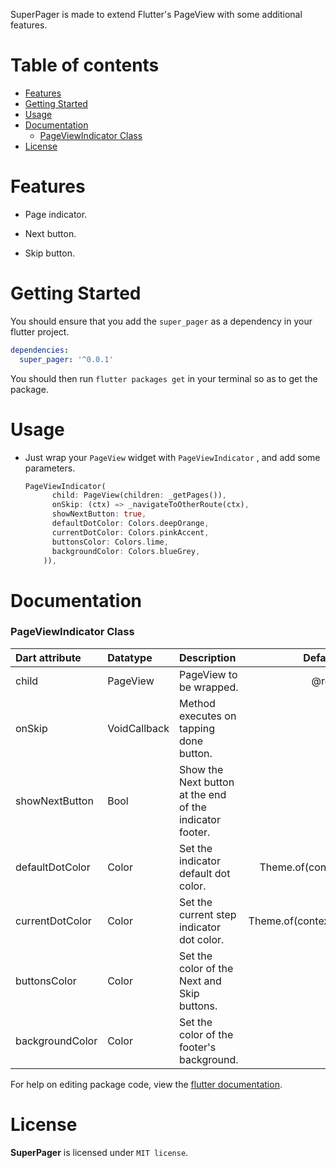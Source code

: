 SuperPager is made to extend Flutter's PageView with some additional features.

# Table of contents

- [Features](#features)
- [Getting Started](#getting-started)
- [Usage](#usage)
- [Documentation](#documentation)
  - [PageViewIndicator Class](#pageViewIndicator-class)
- [License](#license)

# Features

- Page indicator.

- Next button.

- Skip button.

# Getting Started

You should ensure that you add the `super_pager` as a dependency in your flutter project.

```yaml
dependencies:
  super_pager: '^0.0.1'
```

You should then run `flutter packages get` in your terminal so as to get the package.

# Usage

- Just wrap your `PageView` widget with `PageViewIndicator` , and add some parameters.

  ```dart
  PageViewIndicator(
        child: PageView(children: _getPages()),
        onSkip: (ctx) => _navigateToOtherRoute(ctx),
        showNextButton: true,
        defaultDotColor: Colors.deepOrange,
        currentDotColor: Colors.pinkAccent,
        buttonsColor: Colors.lime,
        backgroundColor: Colors.blueGrey,
      )),
  ```

# Documentation

### PageViewIndicator Class

| Dart attribute  | Datatype     | Description                                              |           Default Value            |
| :-------------- | :----------- | :------------------------------------------------------- | :--------------------------------: |
| child           | PageView     | PageView to be wrapped.                                  |             @required              |
| onSkip          | VoidCallback | Method executes on tapping done button.                  |                Null                |
| showNextButton  | Bool         | Show the Next button at the end of the indicator footer. |                true                |
| defaultDotColor | Color        | Set the indicator default dot color.                     |   Theme.of(context).primaryColor   |
| currentDotColor | Color        | Set the current step indicator dot color.                | Theme.of(context).primaryColorDark |
| buttonsColor    | Color        | Set the color of the Next and Skip buttons.              |                Null                |
| backgroundColor | Color        | Set the color of the footer's background.                |                Null                |

For help on editing package code, view the [flutter documentation](https://flutter.io/developing-packages/).

# License

**SuperPager** is licensed under `MIT license`.
